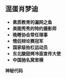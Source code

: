 
## 混蛋肖梦迪

* **素质教育的漏网之鱼**
* **美图秀秀的特约摄影师**
* **晚睡协会常任理事**
* **情侣辩论赛冠军**
* **国家级抬杠运动员**
* **东北酸甜烤冷面宣传大使**
* **中国驰名窝里横**

<strong id="date">神秘代码</strong>

<script src="https://apps.bdimg.com/libs/jquery/2.1.4/jquery.min.js"></script>
<script type="text/javascript">
	var myDate = new Date("2018/2/5/08: 00: 00");
	var today = new Date();
	$('#date').text ('神秘代码' + parseInt((today-myDate)/(60*60*24*1000)))
</script>
